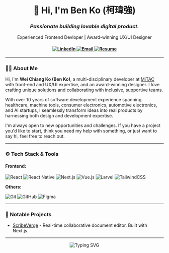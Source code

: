 <h1 align="center">👋 Hi, I'm Ben Ko (柯瑋強)</a></h1>
<h3 align="center"><i>Passionate building lovable digital product.</i></h3>
<p align="center">Experienced Frontend Devloper | Award-winning UX/UI Designer</p>

<h4 align="center">
  <a href="https://www.linkedin.com/in/weichiangko/">
    <img src="https://img.shields.io/badge/LinkedIn-blue?style=for-the-badge" alt="LinkedIn" />
  </a>
  <a href="mailto:designerko1215@gmail.com">
    <img src="https://img.shields.io/badge/Email-red?style=for-the-badge" alt="Email" />
  </a>
  <a href="https://www.cake.me/weichiangko">
    <img src="https://img.shields.io/badge/Resume-rgb(91, 212, 255)?style=for-the-badge" alt="Resume" />
  </a>
</h4>

---

### 👨‍💻 About Me

<p>Hi, I'm <b>Wei Chiang Ko (Ben Ko)</b>, a multi-disciplinary developer at <a href="https://www.mitac.com/en-global">MiTAC</a> with front-end and UX/UI expertise, and an award-winning designer. I love crafting unique solutions and collaborating with inclusive, supportive teams.</p>

<p>With over 10 years of software development experience spanning healthcare, machine tools, consumer electronics, automotive electronics, and AI startups, I seamlessly transform ideas into real products by harnessing both design and development expertise.</p>

<p>I'm always open to new opportunities and challenges. If you have a project you'd like to start, think you need my help with something, or just want to say hi, feel free to reach out.</p>

---

### ⚙️ Tech Stack & Tools

#### **Frontend:**

![React](https://img.shields.io/badge/react-0F172A?style=for-the-badge&logo=react)
![React Native](https://img.shields.io/static/v1?style=for-the-badge&message=React+Native&color=222222&logo=React&logoColor=61DAFB&label=)
![Next.js](https://img.shields.io/badge/next-0F172A?style=for-the-badge&logo=next.js)
![Vue.js](https://img.shields.io/badge/vue-0F172A?style=for-the-badge&logo=vue.js)
![Larvel](https://img.shields.io/badge/laravel-0F172A?style=for-the-badge&logo=laravel)
![TailwindCSS](https://img.shields.io/badge/tailwindcss-0F172A?style=for-the-badge&logo=tailwindcss)

**Others:**

![Git](https://img.shields.io/badge/git-0F172A?style=for-the-badge&logo=git)
![GitHub](https://img.shields.io/static/v1?style=for-the-badge&message=GitHub&color=181717&logo=GitHub&logoColor=FFFFFF&label=)
![Figma](https://img.shields.io/badge/figma-0F172A?style=for-the-badge&logo=figma&logoColor=white)

---

### 💼 Notable Projects

- [ScribeVerge](https://github.com/weichiangko/nextjs-web-editor) - Real-time collaborative document editor. Built with Next.js.

---
<p align="center">
<img src="https://readme-typing-svg.herokuapp.com?font=roboto&pause=1000&color=9F9F9F&center=true&width=435&lines=Where+code+meets+creativity;Thanks+for+checking+out+my+GitHub!" alt="Typing SVG" />
</p>
